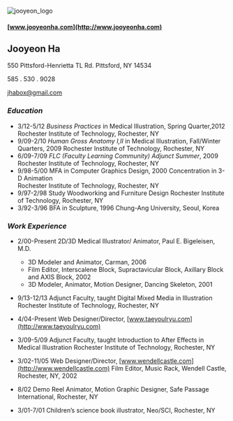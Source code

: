 ![jooyeon_logo](http://www.jooyeonha.com/wp-content/uploads/2017/04/jha_logoonly.png)
#### [www.jooyeonha.com](http://www.jooyeonha.com)
>
## Jooyeon Ha
>
 550 Pittsford-Henrietta TL Rd.
Pittsford, NY 14534
>
 585 . 530 . 9028
>
 <jhabox@gmail.com>
>
### **_Education_**
- 3/12-5/12    	_Business Practices_ in Medical Illustration, Spring Quarter,2012 Rochester Institute of Technology, Rochester, NY
- 9/09-2/10		_Human Gross Anatomy I,II_ in Medical Illustration, Fall/Winter Quarters, 2009
				Rochester Institute of Technology, Rochester, NY
- 6/09-7/09		_FLC (Faculty Learning Community) Adjunct Summer_, 2009
				Rochester Institute of Technology, Rochester, NY
- 9/98-5/00		MFA in Computer Graphics Design, 2000 
				Concentration in 3-D Animation	 
				Rochester Institute of Technology, Rochester, NY
- 9/97-2/98		Study Woodworking and Furniture Design
				Rochester Institute of Technology, Rochester, NY
- 3/92-3/96		BFA in Sculpture, 1996
				Chung-Ang University, Seoul, Korea	

### **_Work Experience_**
* 2/00-Present 	   2D/3D Medical Illustrator/ Animator, Paul E. Bigeleisen, M.D.
	- 3D Modeler and Animator, Carman, 2006
	- Film Editor, Interscalene Block, Supractavicular Block, 
Axillary Block and AXIS Block, 2002
	- 3D Modeler, Animator, Motion Designer, Dancing Skeleton, 2001

* 9/13-12/13	   Adjunct Faculty, taught Digital Mixed Media in Illustration
		Rochester Institute of Technology, Rochester, NY

* 4/04-Present	   Web Designer/Director, [www.taeyoulryu.com](http://www.taeyoulryu.com)

* 3/09-5/09		Adjunct Faculty, taught Introduction to After Effects in Medical Illustration
		Rochester Institute of Technology, Rochester, NY
	
* 3/02-11/05		Web Designer/Director, [www.wendellcastle.com](http://www.wendellcastle.com)
	Film Editor, Music Rack, Wendell Castle, Rochester, NY, 2002

* 8/02	Demo Reel Animator, Motion Graphic Designer, Safe Passage International, Rochester, NY

* 3/01-7/01	Children’s science book illustrator, Neo/SCI, Rochester, NY

 

